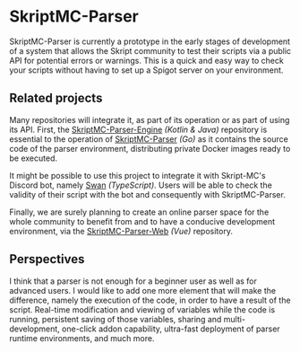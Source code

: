 # SkriptMC-Parser
SkriptMC-Parser is currently a prototype in the early stages of development of a system that allows the Skript community to test their scripts via a public API for potential errors or warnings. This is a quick and easy way to check your scripts without having to set up a Spigot server on your environment.

## Related projects

Many repositories will integrate it, as part of its operation or as part of using its API. First, the [SkriptMC-Parser-Engine](https://github.com/Romitou/SkriptMC-Parser-Engine) *(Kotlin & Java)* repository is essential to the operation of [SkriptMC-Parser](https://github.com/Romitou/SkriptMC-Parser) *(Go)* as it contains the source code of the parser environment, distributing private Docker images ready to be executed.

It might be possible to use this project to integrate it with Skript-MC's Discord bot, namely [Swan](https://github.com/Skript-MC/Swan) *(TypeScript)*. Users will be able to check the validity of their script with the bot and consequently with SkriptMC-Parser.

Finally, we are surely planning to create an online parser space for the whole community to benefit from and to have a conducive development environment, via the [SkriptMC-Parser-Web](https://github.com/Romitou/SkriptMC-Parser-Web) *(Vue)* repository.

## Perspectives

I think that a parser is not enough for a beginner user as well as for advanced users. I would like to add one more element that will make the difference, namely the execution of the code, in order to have a result of the script. Real-time modification and viewing of variables while the code is running, persistent saving of those variables, sharing and multi-development, one-click addon capability, ultra-fast deployment of parser runtime environments, and much more.
